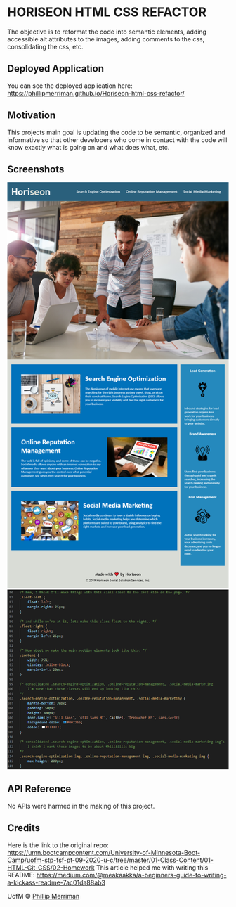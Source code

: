 # HORISEON HTML CSS REFACTOR
The objective is to reformat the code into semantic elements, adding accessible alt attributes to the images, adding comments to the css, consolidating the css, etc.

## Deployed Application
You can see the deployed application here: https://phillipmerriman.github.io/Horiseon-html-css-refactor/

## Motivation
This projects main goal is updating the code to be semantic, organized and informative so that other developers who come in contact with the code will know exactly what is going on and what does what, etc.
 
## Screenshots
![image of deployed app](/images/phillipmerriman.github.io_homework-1_.png)
![example of some comments and consolidation](/images/hw1-css-screenshot.PNG)

## API Reference
No APIs were harmed in the making of this project.

## Credits 
Here is the link to the original repo: https://umn.bootcampcontent.com/University-of-Minnesota-Boot-Camp/uofm-stp-fsf-pt-09-2020-u-c/tree/master/01-Class-Content/01-HTML-Git-CSS/02-Homework
This article helped me with writing this README: https://medium.com/@meakaakka/a-beginners-guide-to-writing-a-kickass-readme-7ac01da88ab3

UofM © [Phillip Merriman]()